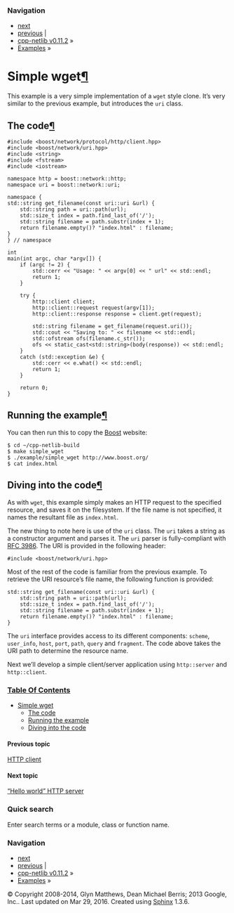 ### Navigation

-   [next](hello_world_server.html "“Hello world” HTTP server")
-   [previous](http_client.html "HTTP client") |
-   [cpp-netlib v0.11.2](../../contents.html) »
-   [Examples](../../examples.html) »

<span id="id1"></span>

Simple wget<a href="#simple-wget" class="headerlink" title="Permalink to this headline">¶</a>
=============================================================================================

This example is a very simple implementation of a `wget` style clone. It’s very similar to the previous example, but introduces the `uri` class.

The code<a href="#the-code" class="headerlink" title="Permalink to this headline">¶</a>
---------------------------------------------------------------------------------------

    #include <boost/network/protocol/http/client.hpp>
    #include <boost/network/uri.hpp>
    #include <string>
    #include <fstream>
    #include <iostream>

    namespace http = boost::network::http;
    namespace uri = boost::network::uri;

    namespace {
    std::string get_filename(const uri::uri &url) {
        std::string path = uri::path(url);
        std::size_t index = path.find_last_of('/');
        std::string filename = path.substr(index + 1);
        return filename.empty()? "index.html" : filename;
    }
    } // namespace

    int
    main(int argc, char *argv[]) {
        if (argc != 2) {
            std::cerr << "Usage: " << argv[0] << " url" << std::endl;
            return 1;
        }

        try {
            http::client client;
            http::client::request request(argv[1]);
            http::client::response response = client.get(request);

            std::string filename = get_filename(request.uri());
            std::cout << "Saving to: " << filename << std::endl;
            std::ofstream ofs(filename.c_str());
            ofs << static_cast<std::string>(body(response)) << std::endl;
        }
        catch (std::exception &e) {
            std::cerr << e.what() << std::endl;
            return 1;
        }

        return 0;
    }

Running the example<a href="#running-the-example" class="headerlink" title="Permalink to this headline">¶</a>
-------------------------------------------------------------------------------------------------------------

You can then run this to copy the <a href="http://www.boost.org/" class="reference external">Boost</a> website:

    $ cd ~/cpp-netlib-build
    $ make simple_wget
    $ ./example/simple_wget http://www.boost.org/
    $ cat index.html

Diving into the code<a href="#diving-into-the-code" class="headerlink" title="Permalink to this headline">¶</a>
---------------------------------------------------------------------------------------------------------------

As with `wget`, this example simply makes an HTTP request to the specified resource, and saves it on the filesystem. If the file name is not specified, it names the resultant file as `index.html`.

The new thing to note here is use of the `uri` class. The `uri` takes a string as a constructor argument and parses it. The `uri` parser is fully-compliant with <a href="http://www.ietf.org/rfc/rfc3986.txt" class="reference external">RFC 3986</a>. The URI is provided in the following header:

    #include <boost/network/uri.hpp>

Most of the rest of the code is familiar from the previous example. To retrieve the URI resource’s file name, the following function is provided:

    std::string get_filename(const uri::uri &url) {
        std::string path = uri::path(url);
        std::size_t index = path.find_last_of('/');
        std::string filename = path.substr(index + 1);
        return filename.empty()? "index.html" : filename;
    }

The `uri` interface provides access to its different components: `scheme`, `user_info`, `host`, `port`, `path`, `query` and `fragment`. The code above takes the URI path to determine the resource name.

Next we’ll develop a simple client/server application using `http::server` and `http::client`.

### [Table Of Contents](../../contents.html)

-   <a href="#" class="reference internal">Simple wget</a>
    -   <a href="#the-code" class="reference internal">The code</a>
    -   <a href="#running-the-example" class="reference internal">Running the example</a>
    -   <a href="#diving-into-the-code" class="reference internal">Diving into the code</a>

#### Previous topic

[HTTP client](http_client.html "previous chapter")

#### Next topic

[“Hello world” HTTP server](hello_world_server.html "next chapter")

### Quick search

Enter search terms or a module, class or function name.

### Navigation

-   [next](hello_world_server.html "“Hello world” HTTP server")
-   [previous](http_client.html "HTTP client") |
-   [cpp-netlib v0.11.2](../../contents.html) »
-   [Examples](../../examples.html) »

© Copyright 2008-2014, Glyn Matthews, Dean Michael Berris; 2013 Google, Inc.. Last updated on Mar 29, 2016. Created using [Sphinx](http://sphinx-doc.org/) 1.3.6.
